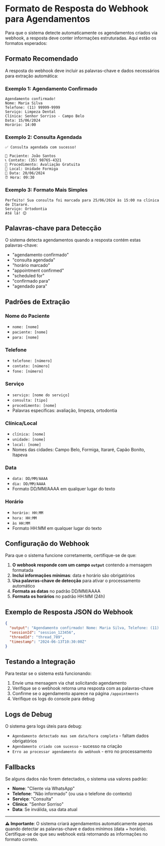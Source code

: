 
# Formato de Resposta do Webhook para Agendamentos

Para que o sistema detecte automaticamente os agendamentos criados via webhook, a resposta deve conter informações estruturadas. Aqui estão os formatos esperados:

## Formato Recomendado

A resposta do webhook deve incluir as palavras-chave e dados necessários para extração automática:

### Exemplo 1: Agendamento Confirmado
```
Agendamento confirmado! 
Nome: Maria Silva
Telefone: (11) 99999-9999
Serviço: Limpeza Dental
Clínica: Senhor Sorriso - Campo Belo
Data: 15/06/2024
Horário: 14:00
```

### Exemplo 2: Consulta Agendada
```
✅ Consulta agendada com sucesso!

📝 Paciente: João Santos
📞 Contato: (35) 98765-4321
🦷 Procedimento: Avaliação Gratuita
🏥 Local: Unidade Formiga
📅 Data: 20/06/2024
⏰ Hora: 09:30
```

### Exemplo 3: Formato Mais Simples
```
Perfeito! Sua consulta foi marcada para 25/06/2024 às 15:00 na clínica de Itararé. 
Serviço: Ortodontia
Até lá! 😊
```

## Palavras-chave para Detecção

O sistema detecta agendamentos quando a resposta contém estas palavras-chave:
- "agendamento confirmado"
- "consulta agendada"
- "horário marcado"
- "appointment confirmed"
- "scheduled for"
- "confirmado para"
- "agendado para"

## Padrões de Extração

### Nome do Paciente
- `nome: [nome]`
- `paciente: [nome]`
- `para: [nome]`

### Telefone
- `telefone: [número]`
- `contato: [número]`
- `fone: [número]`

### Serviço
- `serviço: [nome do serviço]`
- `consulta: [tipo]`
- `procedimento: [nome]`
- Palavras específicas: avaliação, limpeza, ortodontia

### Clínica/Local
- `clínica: [nome]`
- `unidade: [nome]`
- `local: [nome]`
- Nomes das cidades: Campo Belo, Formiga, Itararé, Capão Bonito, Itapeva

### Data
- `data: DD/MM/AAAA`
- `dia: DD/MM/AAAA`
- Formato DD/MM/AAAA em qualquer lugar do texto

### Horário
- `horário: HH:MM`
- `hora: HH:MM`
- `às HH:MM`
- Formato HH:MM em qualquer lugar do texto

## Configuração do Webhook

Para que o sistema funcione corretamente, certifique-se de que:

1. **O webhook responde com um campo `output`** contendo a mensagem formatada
2. **Inclui informações mínimas**: data e horário são obrigatórios
3. **Usa palavras-chave de detecção** para ativar o processamento automático
4. **Formata as datas** no padrão DD/MM/AAAA
5. **Formata os horários** no padrão HH:MM (24h)

## Exemplo de Resposta JSON do Webhook

```json
{
  "output": "Agendamento confirmado! Nome: Maria Silva, Telefone: (11) 99999-9999, Serviço: Limpeza Dental, Data: 15/06/2024, Horário: 14:00, Local: Campo Belo",
  "sessionId": "session_123456",
  "threadId": "thread_789",
  "timestamp": "2024-06-13T10:30:00Z"
}
```

## Testando a Integração

Para testar se o sistema está funcionando:

1. Envie uma mensagem via chat solicitando agendamento
2. Verifique se o webhook retorna uma resposta com as palavras-chave
3. Confirme se o agendamento aparece na página `/appointments`
4. Verifique os logs do console para debug

## Logs de Debug

O sistema gera logs úteis para debug:
- `Agendamento detectado mas sem data/hora completa` - faltam dados obrigatórios
- `Agendamento criado com sucesso` - sucesso na criação
- `Erro ao processar agendamento do webhook` - erro no processamento

## Fallbacks

Se alguns dados não forem detectados, o sistema usa valores padrão:
- **Nome**: "Cliente via WhatsApp"
- **Telefone**: "Não informado" (ou usa o telefone do contexto)
- **Serviço**: "Consulta"
- **Clínica**: "Senhor Sorriso"
- **Data**: Se inválida, usa data atual

---

**⚠️ Importante**: O sistema criará agendamentos automaticamente apenas quando detectar as palavras-chave e dados mínimos (data + horário). Certifique-se de que seu webhook está retornando as informações no formato correto.
